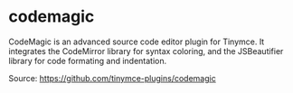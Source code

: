 codemagic
=========

CodeMagic is an advanced source code editor plugin for Tinymce. 
It integrates the CodeMirror library for syntax coloring, and the 
JSBeautifier library for code formating and indentation.

Source: https://github.com/tinymce-plugins/codemagic